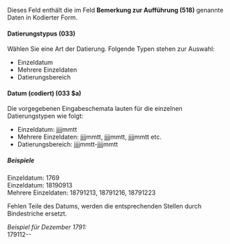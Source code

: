 Dieses Feld enthält die im Feld **Bemerkung zur Aufführung (518)** genannte Daten in Kodierter Form.  

#### Datierungstypus (033)

Wählen Sie eine Art der Datierung. Folgende Typen stehen zur Auswahl:

- Einzeldatum
- Mehrere Einzeldaten
- Datierungsbereich  


#### Datum (codiert) (033 $a)

Die vorgegebenen Eingabeschemata lauten für die einzelnen Datierungstypen wie folgt:

- Einzeldatum: jjjjmmtt
- Mehrere Einzeldaten: jjjjmmtt, jjjjmmtt, jjjjmmtt etc.
- Datierungsbereich: jjjjmmtt-jjjjmmtt

##### Beispiele  
Einzeldatum: 1769  
Einzeldatum: 18190913  
Mehrere Einzeldaten: 18791213, 18791216, 18791223



Fehlen Teile des Datums, werden die entsprechenden Stellen durch Bindestriche ersetzt.

_Beispiel für Dezember 1791:_  
179112--
